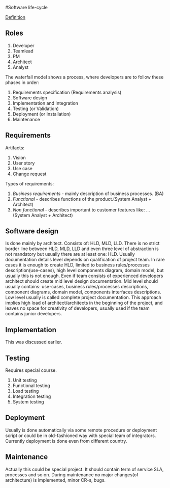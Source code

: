 #Software life-cycle

[Definition](http://en.wikipedia.org/wiki/Software_development_process)

## Roles

1. Developer
1. Teamlead
1. PM
1. Architect
1. Analyst


The waterfall model shows a process, where developers are to follow these phases in order:

1. Requirements specification (Requirements analysis)
1. Software design
1. Implementation and Integration
1. Testing (or Validation)
1. Deployment (or Installation)
1. Maintenance

## Requirements

Artifacts:
1. Vision
1. User story
1. Use case
1. Change request

Types of requirements: 

1. *Business requirements* - mainly description of business processes. (BA)
1. *Functional* - describes functions of the product.(System Analyst + Architect)
1. *Non functional* - describes important to customer features like: ... (System Analyst + Architect)

## Software design
Is done mainly by architect. Consists of: HLD, MLD, LLD.
There is no strict border line between HLD, MLD, LLD and even three level of abstraction is not mandatory but usually there are at least one: HLD.
Usually documentation details level depends on qualification of project team. In rare cases it is enough to create HLD, limited to business rules/processes description(use-cases), high level components diagram, domain model, but usually this is not enough.
Even if team consists of experienced developers architect should create mid level design documentation.
Mid level should usually contains: use-cases, business rules/processes descriptions, component diagrams, domain model, components interfaces descriptions.
Low level usually is called complete project documentation. This approach implies high load of architect/architects in the beginning of the project, and leaves no space for creativity of developers, usually used if the team contains junior developers.

## Implementation
This was discussed earlier.

## Testing
Requires special course.

1. Unit testing
1. Functional testing
1. Load testing
1. Integration testing
1. System testing

## Deployment

Usually is done automatically via some remote procedure or deployment script or could be in old-fashioned way with special team of integrators. Currently deployment is done even from different country.

## Maintenance

Actually this could be special project. It should contain term of service SLA, processes and so on. During maintenance no major changes(of architecture) is implemented, minor CR-s, bugs. 
